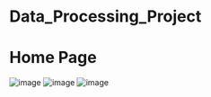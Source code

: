 # Data_Processing_Project
# Home Page
![image](https://github.com/RexxS8/Data_Processing_Project/assets/113878679/77e36f9e-c1b8-4d0f-8ef0-708d35a9c805)
![image](https://github.com/RexxS8/Data_Processing_Project/assets/113878679/cf39bc83-4df5-4cb8-9e74-07bdd776302a)
![image](https://github.com/RexxS8/Data_Processing_Project/assets/113878679/a3255be6-0a3b-457c-8e01-c756310eb4e4)
